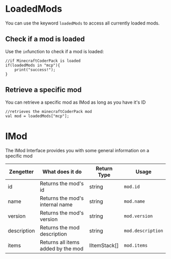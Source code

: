 # LoadedMods

You can use the keyword `loadedMods` to access all currently loaded mods.

## Check if a mod is loaded

Use the `in`function to check if a mod is loaded:
```
//if MinecraftCoderPack is loaded
if(loadedMods in "mcp"){
	print("success!");
}
```

## Retrieve a specific mod
You can retrieve a specific mod as IMod as long as you have it's ID

```
//retrieves the minecraftCoderPack mod
val mod = loadedMods["mcp"];
```

# IMod
The IMod Interface provides you with some general information on a specific mod

| Zengetter   | What does it do                    | Return Type  | Usage             |
|-------------|------------------------------------|--------------|-------------------|
| id          | Returns the mod's id               | string       | `mod.id`          |
| name        | Returns the mod's internal name    | string       | `mod.name`        |
| version     | Returns the mod's version          | string       | `mod.version`     |
| description | Returns the mod description        | string       | `mod.description` |
| items       | Returns all items added by the mod | IItemStack[] | `mod.items`       |
